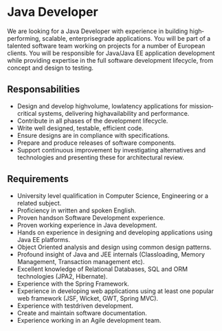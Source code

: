 # Java Developer

We are looking for a Java Developer with experience in building high­performing, scalable,
enterprise­grade applications.
You will be part of a talented software team working on projects for a number of European
clients. You will be responsible for Java/Java EE application development while providing
expertise in the full software development lifecycle, from concept and design to testing.

## Responsabilities

* Design and develop high­volume, low­latency applications for mission­critical systems, delivering high­availability and performance.
* Contribute in all phases of the development lifecycle.
* Write well designed, testable, efficient code.
* Ensure designs are in compliance with specifications.
* Prepare and produce releases of software components.
* Support continuous improvement by investigating alternatives and technologies and presenting these for architectural review.

## Requirements

* University level qualification in Computer Science, Engineering or a related subject.
* Proficiency in written and spoken English.
* Proven hands­on Software Development experience.
* Proven working experience in Java development.
* Hands on experience in designing and developing applications using Java EE platforms.
* Object Oriented analysis and design using common design patterns.
* Profound insight of Java and JEE internals (Classloading, Memory Management, Transaction management etc).
* Excellent knowledge of Relational Databases, SQL and ORM technologies (JPA2,
Hibernate).
* Experience with the Spring Framework.
* Experience in developing web applications using at least one popular web framework
(JSF, Wicket, GWT, Spring MVC).
* Experience with test­driven development.
* Create and maintain software documentation.
* Experience working in an Agile development team.
